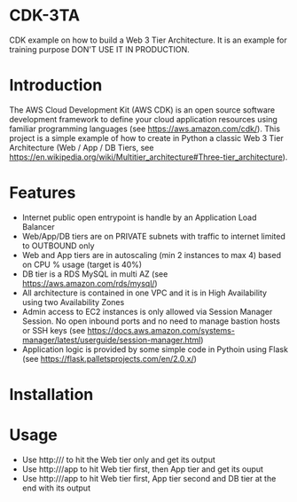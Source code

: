 # CDK-3TA
CDK example on how to build a Web 3 Tier Architecture.
It is an example for training purpose DON'T USE IT IN PRODUCTION.

# Introduction

The AWS Cloud Development Kit (AWS CDK) is an open source software development framework to define your cloud application resources using familiar programming languages (see https://aws.amazon.com/cdk/).
This project is a simple example of how to create in Python a classic Web 3 Tier Architecture (Web / App / DB Tiers, see https://en.wikipedia.org/wiki/Multitier_architecture#Three-tier_architecture).

# Features

- Internet public open entrypoint is handle by an Application Load Balancer
- Web/App/DB tiers are on PRIVATE subnets with traffic to internet limited to OUTBOUND only
- Web and App tiers are in autoscaling (min 2 instances to max 4) based on CPU % usage (target is 40%)
- DB tier is a RDS MySQL in multi AZ (see https://aws.amazon.com/rds/mysql/)
- All architecture is contained in one VPC and it is in High Availability using two Availability Zones
- Admin access to EC2 instances is only allowed via Session Manager Session. No open inbound ports and no need to manage bastion hosts or SSH keys (see https://docs.aws.amazon.com/systems-manager/latest/userguide/session-manager.html)
- Application logic is provided by some simple code in Pythoin using Flask (see https://flask.palletsprojects.com/en/2.0.x/)

# Installation

# Usage
- Use http://<Application Load Balancer DNS>/ to hit the Web tier only and get its output
- Use http://<Application Load Balancer DNS>/app to hit Web tier first, then App tier and get its ouput
- Use http://<Application Load Balancer DNS>/app to hit Web tier first, App tier second and DB tier at the end with its output


